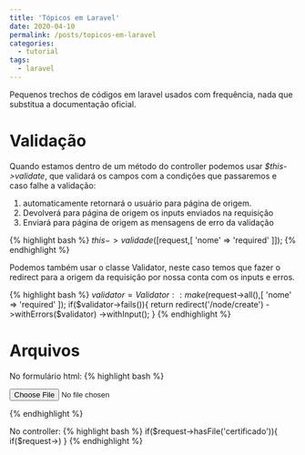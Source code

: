 ```yaml
---
title: 'Tópicos em Laravel'
date: 2020-04-10
permalink: /posts/topicos-em-laravel
categories:
  - tutorial
tags:
  - laravel
---
```


Pequenos trechos de códigos em laravel usados com frequência, nada que substitua
a documentação oficial.

# Validação

Quando estamos dentro de um método do controller podemos usar *$this->validate*,
que validará os campos com a condições que passaremos e caso falhe a validação: 
1. automaticamente retornará o usuário para página de origem. 
2. Devolverá para página de origem os inputs enviados na requisição 
3. Enviará para página de origem as mensagens de erro da validação

{% highlight bash %}
$this->validade([$request,[
  'nome' => 'required'
]]);
{% endhighlight %}

Podemos também usar o classe Validator, neste caso temos que fazer o redirect
para a origem da requisição por nossa conta com os inputs e erros.

{% highlight bash %}
$validator = Validator::make($request->all(),[
  'nome' => 'required'
]);
if($validator->fails()){
  return redirect('/node/create')
          ->withErrors($validator)
          ->withInput();
}
{% endhighlight %}

# Arquivos

No formulário html:
{% highlight bash %}
<form method="POST" enctype="multipart/form-data">
  <input type="file" name="certificado">
</form>
{% endhighlight %}

No controller:
{% highlight bash %}
if($request->hasFile('certificado')){
  if($request->)
}
{% endhighlight %}
